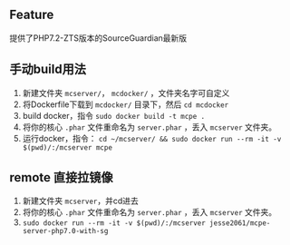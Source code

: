 ## Feature
提供了PHP7.2-ZTS版本的SourceGuardian最新版

## 手动build用法
1. 新建文件夹 `mcserver/`， `mcdocker/` ，文件夹名字可自定义
2. 将Dockerfile下载到 `mcdocker/` 目录下，然后 `cd mcdocker`
3. build docker，指令 `sudo docker build -t mcpe .`
4. 将你的核心 `.phar` 文件重命名为 `server.phar` ，丢入 `mcserver` 文件夹。
4. 运行docker，指令： `cd ~/mcserver/ && sudo docker run --rm -it -v $(pwd)/:/mcserver mcpe`

## remote 直接拉镜像
1. 新建文件夹 `mcserver`，并cd进去
4. 将你的核心 `.phar` 文件重命名为 `server.phar` ，丢入 `mcserver` 文件夹。
2. `sudo docker run --rm -it -v $(pwd)/:/mcserver jesse2061/mcpe-server-php7.0-with-sg`
